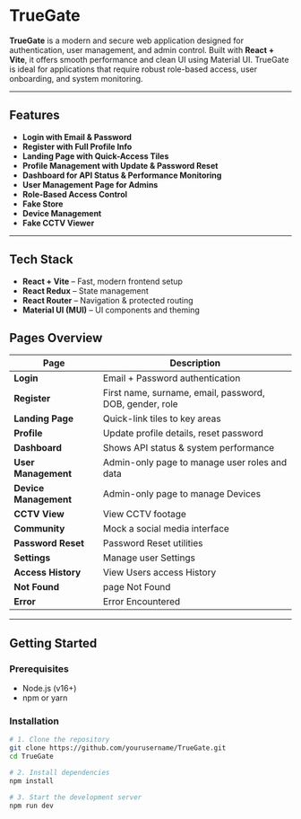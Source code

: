 #  TrueGate

**TrueGate** is a modern and secure web application designed for authentication, user management, and admin control. Built with **React + Vite**, it offers smooth performance and clean UI using Material UI. TrueGate is ideal for applications that require robust role-based access, user onboarding, and system monitoring.

---

##  Features

-  **Login with Email & Password**
-  **Register with Full Profile Info**
-  **Landing Page with Quick-Access Tiles**
-  **Profile Management with Update & Password Reset**
-  **Dashboard for API Status & Performance Monitoring**
-  **User Management Page for Admins**
-  **Role-Based Access Control**
-  **Fake Store**
-  **Device Management**
-  **Fake CCTV Viewer**

---

##  Tech Stack
- **React + Vite** – Fast, modern frontend setup
- **React Redux** – State management
- **React Router** – Navigation & protected routing
- **Material UI (MUI)** – UI components and theming

##  Pages Overview

| Page | Description |
|------|-------------|
|  **Login** | Email + Password authentication |
|  **Register** | First name, surname, email, password, DOB, gender, role |
|  **Landing Page** | Quick-link tiles to key areas |
|  **Profile** | Update profile details, reset password |
|  **Dashboard** | Shows API status & system performance |
|  **User Management** | Admin-only page to manage user roles and data |
|  **Device Management** | Admin-only page to manage Devices |
|  **CCTV View** | View CCTV footage |
|  **Community** | Mock a social media interface |
|  **Password Reset** | Password Reset utilities |
|  **Settings** | Manage user Settings |
|  **Access History** | View Users access History |
|  **Not Found** | page Not Found |
|  **Error** | Error Encountered |


---

##  Getting Started

###  Prerequisites

- Node.js (v16+)
- npm or yarn

###  Installation

```bash
# 1. Clone the repository
git clone https://github.com/yourusername/TrueGate.git
cd TrueGate

# 2. Install dependencies
npm install

# 3. Start the development server
npm run dev
